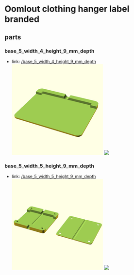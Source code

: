 # Oomlout clothing hanger label branded


## parts

### base_5_width_4_height_9_mm_depth
* link: [/base_5_width_4_height_9_mm_depth](base_5_width_4_height_9_mm_depth)  
![](base_5_width_4_height_9_mm_depth/3dpr_300.png)  ![](base_5_width_4_height_9_mm_depth/image_300.jpg)
 

### base_5_width_5_height_9_mm_depth
* link: [/base_5_width_5_height_9_mm_depth](base_5_width_5_height_9_mm_depth)  
![](base_5_width_5_height_9_mm_depth/3dpr_300.png)  ![](base_5_width_5_height_9_mm_depth/image_300.jpg)
 
